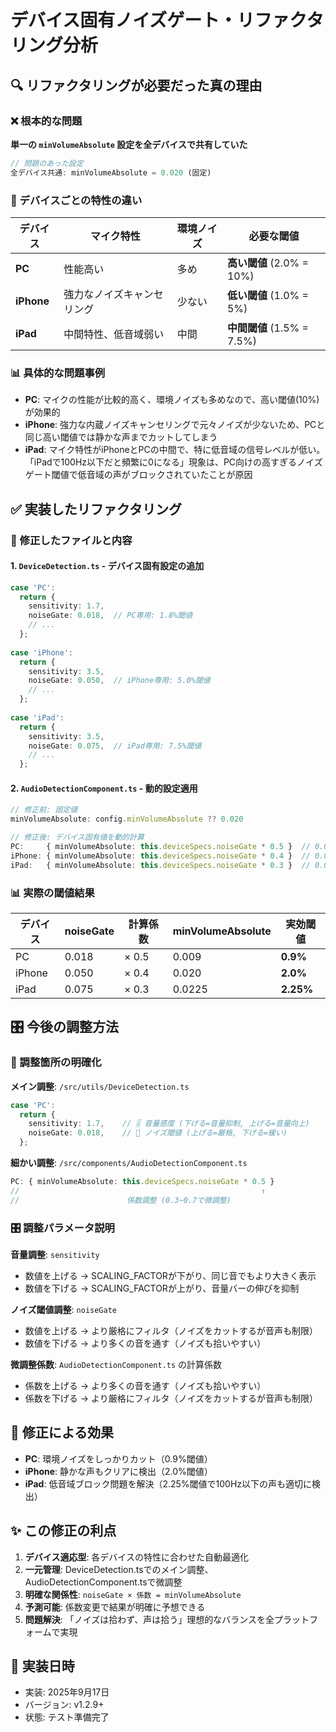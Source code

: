 # デバイス固有ノイズゲート・リファクタリング分析

## 🔍 リファクタリングが必要だった真の理由

### ❌ 根本的な問題
**単一の `minVolumeAbsolute` 設定を全デバイスで共有していた**

```typescript
// 問題のあった設定
全デバイス共通: minVolumeAbsolute = 0.020 (固定)
```

### 🎯 デバイスごとの特性の違い

| デバイス | マイク特性 | 環境ノイズ | 必要な閾値 |
|----------|------------|------------|------------|
| **PC** | 性能高い | 多め | **高い閾値** (2.0% = 10%) |
| **iPhone** | 強力なノイズキャンセリング | 少ない | **低い閾値** (1.0% = 5%) |  
| **iPad** | 中間特性、低音域弱い | 中間 | **中間閾値** (1.5% = 7.5%) |

### 📊 具体的な問題事例
- **PC**: マイクの性能が比較的高く、環境ノイズも多めなので、高い閾値(10%)が効果的
- **iPhone**: 強力な内蔵ノイズキャンセリングで元々ノイズが少ないため、PCと同じ高い閾値では静かな声までカットしてしまう
- **iPad**: マイク特性がiPhoneとPCの中間で、特に低音域の信号レベルが低い。「iPadで100Hz以下だと頻繁に0になる」現象は、PC向けの高すぎるノイズゲート閾値で低音域の声がブロックされていたことが原因

## ✅ 実装したリファクタリング

### 📁 修正したファイルと内容

#### 1. `DeviceDetection.ts` - デバイス固有設定の追加
```typescript
case 'PC':
  return {
    sensitivity: 1.7,
    noiseGate: 0.018,  // PC専用: 1.8%閾値
    // ...
  };
  
case 'iPhone':  
  return {
    sensitivity: 3.5,
    noiseGate: 0.050,  // iPhone専用: 5.0%閾値
    // ...
  };
  
case 'iPad':
  return {
    sensitivity: 3.5, 
    noiseGate: 0.075,  // iPad専用: 7.5%閾値
    // ...
  };
```

#### 2. `AudioDetectionComponent.ts` - 動的設定適用
```typescript
// 修正前: 固定値
minVolumeAbsolute: config.minVolumeAbsolute ?? 0.020

// 修正後: デバイス固有値を動的計算
PC:     { minVolumeAbsolute: this.deviceSpecs.noiseGate * 0.5 }  // 0.018 * 0.5 = 0.009
iPhone: { minVolumeAbsolute: this.deviceSpecs.noiseGate * 0.4 }  // 0.050 * 0.4 = 0.020  
iPad:   { minVolumeAbsolute: this.deviceSpecs.noiseGate * 0.3 }  // 0.075 * 0.3 = 0.0225
```

### 📊 実際の閾値結果

| デバイス | noiseGate | 計算係数 | minVolumeAbsolute | 実効閾値 |
|----------|-----------|----------|-------------------|----------|
| PC | 0.018 | × 0.5 | 0.009 | **0.9%** |
| iPhone | 0.050 | × 0.4 | 0.020 | **2.0%** |
| iPad | 0.075 | × 0.3 | 0.0225 | **2.25%** |

## 🎛️ 今後の調整方法

### 📍 調整箇所の明確化

**メイン調整**: `/src/utils/DeviceDetection.ts`
```typescript
case 'PC':
  return {
    sensitivity: 1.7,    // 🎚️ 音量感度 (下げる=音量抑制, 上げる=音量向上)
    noiseGate: 0.018,    // 🎯 ノイズ閾値 (上げる=厳格, 下げる=緩い)
  };
```

**細かい調整**: `/src/components/AudioDetectionComponent.ts`
```typescript
PC: { minVolumeAbsolute: this.deviceSpecs.noiseGate * 0.5 }
//                                                      ↑
//                        係数調整 (0.3~0.7で微調整)
```

### 🎛️ 調整パラメータ説明

**音量調整**: `sensitivity`
- 数値を上げる → SCALING_FACTORが下がり、同じ音でもより大きく表示
- 数値を下げる → SCALING_FACTORが上がり、音量バーの伸びを抑制

**ノイズ閾値調整**: `noiseGate`
- 数値を上げる → より厳格にフィルタ（ノイズをカットするが音声も制限）
- 数値を下げる → より多くの音を通す（ノイズも拾いやすい）

**微調整係数**: `AudioDetectionComponent.ts` の計算係数
- 係数を上げる → より多くの音を通す（ノイズも拾いやすい）
- 係数を下げる → より厳格にフィルタ（ノイズをカットするが音声も制限）

## 🎯 修正による効果

- **PC**: 環境ノイズをしっかりカット（0.9%閾値）
- **iPhone**: 静かな声もクリアに検出（2.0%閾値）
- **iPad**: 低音域ブロック問題を解決（2.25%閾値で100Hz以下の声も適切に検出）

## ✨ この修正の利点

1. **デバイス適応型**: 各デバイスの特性に合わせた自動最適化
2. **一元管理**: DeviceDetection.tsでのメイン調整、AudioDetectionComponent.tsで微調整
3. **明確な関係性**: `noiseGate × 係数 = minVolumeAbsolute`
4. **予測可能**: 係数変更で結果が明確に予想できる
5. **問題解決**: 「ノイズは拾わず、声は拾う」理想的なバランスを全プラットフォームで実現

## 🚀 実装日時
- 実装: 2025年9月17日
- バージョン: v1.2.9+
- 状態: テスト準備完了